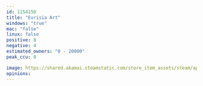```yaml
---
id: 1154150
title: "Evrisia Art"
windows: "true"
mac: "false"
linux: false
positive: 8
negative: 4
estimated_owners: "0 - 20000"
peak_ccu: 0

image: https://shared.akamai.steamstatic.com/store_item_assets/steam/apps/1154150/header.jpg?t=1569246179
opinions:
---
```

